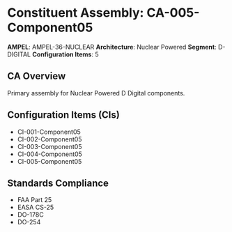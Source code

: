 # Constituent Assembly: CA-005-Component05

**AMPEL**: AMPEL-36-NUCLEAR
**Architecture**: Nuclear Powered
**Segment**: D-DIGITAL
**Configuration Items**: 5

## CA Overview
Primary assembly for Nuclear Powered D Digital components.

## Configuration Items (CIs)
- CI-001-Component05
- CI-002-Component05
- CI-003-Component05
- CI-004-Component05
- CI-005-Component05

## Standards Compliance
- FAA Part 25
- EASA CS-25
- DO-178C
- DO-254
